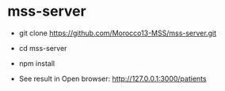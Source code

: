 # mss-server

- git clone https://github.com/Morocco13-MSS/mss-server.git

- cd mss-server

- npm install

- See result in Open browser: http://127.0.0.1:3000/patients